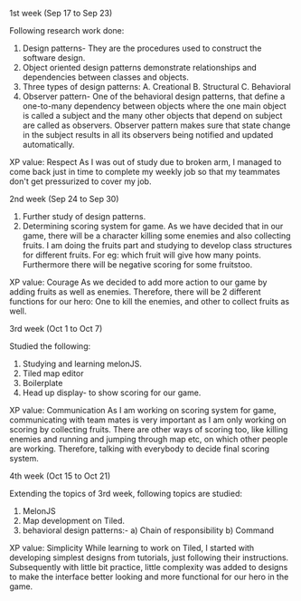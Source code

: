 1st week (Sep 17 to Sep 23)

Following research work done:
1. Design patterns- They are the procedures used to construct the software design.
2. Object oriented design patterns demonstrate relationships and dependencies between classes and objects.
3. Three types of design patterns: A. Creational B. Structural C. Behavioral
4. Observer pattern- One of the behavioral design patterns, that define a one-to-many dependency between objects where the one main object is called a subject and the many other objects that depend on subject are called as observers. Observer pattern makes sure that state change in the subject results in all its observers being notified and updated automatically.

XP value: Respect
As I was out of study due to broken arm, I managed to come back just in time to complete my weekly job so that my teammates don't get pressurized to cover my job.


2nd week (Sep 24 to Sep 30)

1. Further study of design patterns.
2. Determining scoring system for game. As we have decided that in our game, there will be a character killing some enemies and also collecting fruits. I am doing the fruits part and studying to develop class structures for different fruits. For eg: which fruit will give how many points. Furthermore there will be negative scoring for some fruitstoo.

XP value: Courage
As we decided to add more action to our game by adding fruits as well as enemies. Therefore, there will be 2 different functions for our hero: One to kill the enemies, and other to collect fruits as well.


3rd week (Oct 1 to Oct 7)

Studied the following:
1. Studying and learning melonJS.
2. Tiled map editor
3. Boilerplate
4. Head up display- to show scoring for our game.

XP value: Communication
As I am working on scoring system for game, communicating with team mates is very important as I am only working on scoring by collecting fruits. There are other ways of scoring too, like killing enemies and running and jumping through map etc, on which other people are working. Therefore, talking with everybody to decide final scoring system.


4th week (Oct 15 to Oct 21)

Extending the topics of 3rd week, following topics are studied:
1. MelonJS
2. Map development on Tiled.
3. behavioral design patterns:-
   a) Chain of responsibility
   b) Command
   
XP value: Simplicity
While learning to work on Tiled, I started with developing simplest designs from tutorials, just following their instructions. Subsequently with little bit practice, little complexity was added to designs to make the interface better looking and more functional for our hero in the game.
